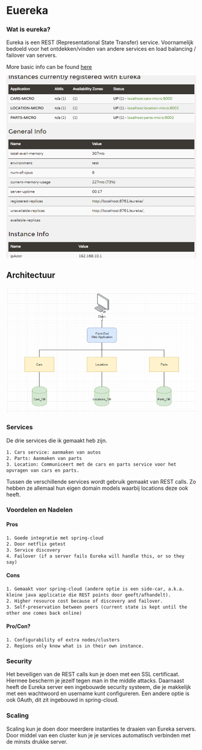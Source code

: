# Euereka
### Wat is eureka?
Eureka is een REST (Representational State Transfer) service. Voornamelijk bedoeld voor het ontdekken/vinden van andere services en load balancing / failover van servers.
	
More basic info can be found [here](https://github.com/Netflix/eureka/wiki/Eureka-at-a-glance)
	
![Screenshot](jeamicro.png)
	
## Architectuur
	
![Screenshot](arch.png)

### Services
De drie services die ik gemaakt heb zijn.

	1. Cars service: aanmaken van autos
	2. Parts: Aanmaken van parts
	3. Location: Communiceert met de cars en parts service voor het opvragen van cars en parts.
	
Tussen de verschillende services wordt gebruik gemaakt van REST calls.
Zo hebben ze allemaal hun eigen domain models waarbij locations deze ook heeft.

### Voordelen en Nadelen

#### Pros

	1. Goede integratie met spring-cloud
	2. Door netflix getest
	3. Service discovery
	4. Failover (if a server fails Eureka will handle this, or so they say)

#### Cons
	
	1. Gemaakt voor spring-cloud (andere optie is een side-car, a.k.a. kleine java applicatie die REST points door geeft/afhandelt).
	2. Higher resource cost because of discovery and failover.
	3. Self-preservation between peers (current state is kept until the other one comes back online)

#### Pro/Con?
	
	1. Configurability of extra nodes/clusters
	2. Regions only know what is in their own instance.
	
### Security
Het beveiligen van de REST calls kun je doen met een SSL certificaat. Hiermee bescherm je jezelf tegen man in the middle attacks. Daarnaast heeft de Eureka server een ingebouwde security systeem, die je makkelijk met een wachtwoord en username kunt configureren. Een andere optie is ook 0Auth, dit zit ingebouwd in spring-cloud.
	
### Scaling

Scaling kun je doen door meerdere instanties te draaien van Eureka servers. Door middel van een cluster kun je je services automatisch verbinden met de minsts drukke server. 
	
